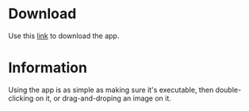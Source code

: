 # Download
Use this [link](https://downgit.github.io/#/home?url=https://github.com/TheAlienDrew/Shell-Scripts-and-Commands/tree/master/Mac/Change-Lockscreen/Change-Lockscreen.app) to download the app.

# Information
Using the app is as simple as making sure it's executable, then double-clicking on it, or drag-and-droping an image on it.
